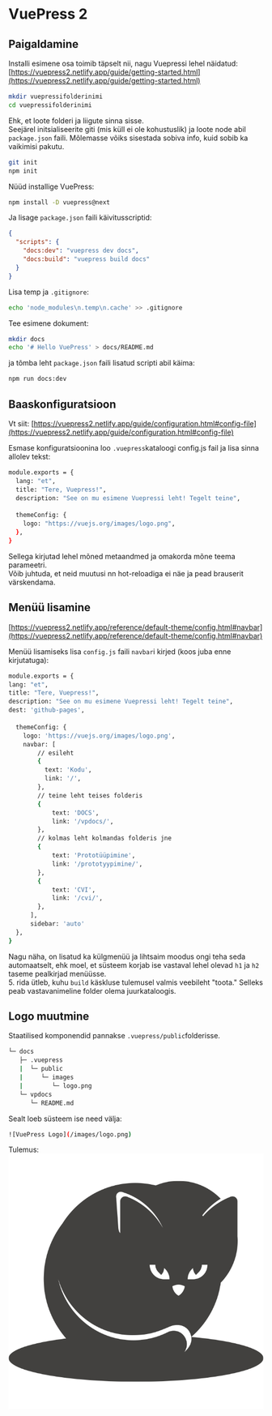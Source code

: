 # VuePress 2

## Paigaldamine

Installi esimene osa toimib täpselt nii, nagu Vuepressi lehel näidatud:  
[https://vuepress2.netlify.app/guide/getting-started.html](https://vuepress2.netlify.app/guide/getting-started.html)

```sh
mkdir vuepressifolderinimi
cd vuepressifolderinimi
```

Ehk, et loote folderi ja liigute sinna sisse.  
Seejärel initsialiseerite giti (mis küll ei ole kohustuslik) ja loote node abil `package.json` faili.
Mõlemasse võiks sisestada sobiva info, kuid sobib ka vaikimisi pakutu.

```sh
git init
npm init
```

Nüüd installige VuePress:

```sh
npm install -D vuepress@next
```

Ja lisage `package.json` faili käivitusscriptid:

```json
{
  "scripts": {
    "docs:dev": "vuepress dev docs",
    "docs:build": "vuepress build docs"
  }
}
```

Lisa temp ja `.gitignore`:

```bash
echo 'node_modules\n.temp\n.cache' >> .gitignore
```

Tee esimene dokument:

```bash
mkdir docs
echo '# Hello VuePress' > docs/README.md
```

ja tõmba leht `package.json` faili lisatud scripti abil käima:

```bash
npm run docs:dev
```

## Baaskonfiguratsioon

Vt siit: [https://vuepress2.netlify.app/guide/configuration.html#config-file](https://vuepress2.netlify.app/guide/configuration.html#config-file)

Esmase konfiguratsioonina loo `.vuepress`kataloogi config.js fail ja lisa sinna allolev tekst:

```bash
module.exports = {
  lang: "et",
  title: "Tere, Vuepress!",
  description: "See on mu esimene Vuepressi leht! Tegelt teine",

  themeConfig: {
    logo: "https://vuejs.org/images/logo.png",
  },
}
```

Sellega kirjutad lehel mõned metaandmed ja omakorda mõne teema parameetri.  
Võib juhtuda, et neid muutusi nn hot-reloadiga ei näe ja pead brauserit värskendama.

## Menüü lisamine

[https://vuepress2.netlify.app/reference/default-theme/config.html#navbar](https://vuepress2.netlify.app/reference/default-theme/config.html#navbar)

Menüü lisamiseks lisa `config.js` faili `navbar`i kirjed (koos juba enne kirjutatuga):

```bash
module.exports = {
lang: "et",
title: "Tere, Vuepress!",
description: "See on mu esimene Vuepressi leht! Tegelt teine",
dest: 'github-pages',

  themeConfig: {
    logo: 'https://vuejs.org/images/logo.png',
    navbar: [
        // esileht
        {
          text: 'Kodu',
          link: '/',
        },
        // teine leht teises folderis
        {
            text: 'DOCS',
            link: '/vpdocs/',
        },
        // kolmas leht kolmandas folderis jne
        {
            text: 'Prototüüpimine',
            link: '/prototyypimine/',
        },
        {
            text: 'CVI',
            link: '/cvi/',
        },
      ],
      sidebar: 'auto'
  },
}
```

Nagu näha, on lisatud ka külgmenüü ja lihtsaim moodus ongi teha seda automaatselt, ehk moel, et süsteem korjab ise vastaval lehel olevad `h1` ja `h2` taseme pealkirjad menüüsse.  
5. rida ütleb, kuhu `build` käskluse tulemusel valmis veebileht "toota." Selleks peab vastavanimeline folder olema juurkataloogis.

## Logo muutmine

Staatilised komponendid pannakse `.vuepress/public`folderisse.

```bash
└─ docs
   ├─ .vuepress
   |  └─ public
   |     └─ images
   |        └─ logo.png
   └─ vpdocs
      └─ README.md
```

Sealt loeb süsteem ise need välja:

```bash
![VuePress Logo](/images/logo.png)
```

Tulemus:
![VuePress Logo](/images/kass.png)
